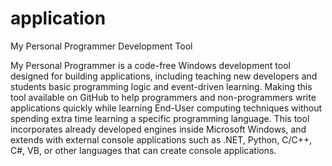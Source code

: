 # application
My Personal Programmer Development Tool
 
My Personal Programmer is a code-free Windows development
tool designed for building applications, including teaching
new developers and students basic programming logic and
event-driven learning. Making this tool available on GitHub to
help programmers and non-programmers write applications quickly
while learning End-User computing techniques without 
spending extra time learning a specific programming language. 
This tool incorporates already developed engines inside
Microsoft Windows, and extends with external console 
applications such as .NET, Python, C/C++, C#, VB, or other 
languages that can create console applications.







